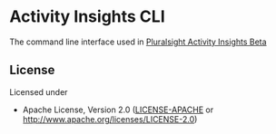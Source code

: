 # Activity Insights CLI
The command line interface used in [Pluralsight Activity Insights Beta](https://app.pluralsight.com/activity-insights-beta/)

## License

Licensed under
 * Apache License, Version 2.0
   ([LICENSE-APACHE](LICENSE-APACHE) or http://www.apache.org/licenses/LICENSE-2.0)
